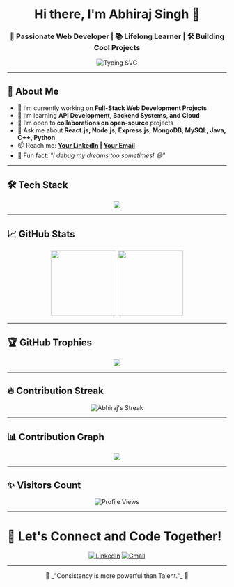 <h1 align="center">
  Hi there, I'm Abhiraj Singh 👋
</h1>

<h3 align="center">
  🚀 Passionate Web Developer | 📚 Lifelong Learner | 🛠️ Building Cool Projects
</h3>

<p align="center">
  <img src="https://readme-typing-svg.demolab.com?font=Fira+Code&size=24&duration=3000&pause=1000&center=true&vCenter=true&multiline=true&width=500&height=100&lines=Transforming+Ideas+into+Reality+through+Code;Always+Learning+New+Things+🚀;Let's+Build+Something+Amazing!+💻" alt="Typing SVG" />
</p>

---

## 🌟 About Me

- 🔭 I’m currently working on **Full-Stack Web Development Projects**
- 🌱 I’m learning **API Development, Backend Systems, and Cloud**
- 👯 I’m open to **collaborations on open-source** projects
- 💬 Ask me about **React.js, Node.js, Express.js, MongoDB, MySQL, Java, C++, Python**
- 📫 Reach me: **[Your LinkedIn](#) | [Your Email](#)**
- 🧠 Fun fact: _"I debug my dreams too sometimes! 😄"_

---

## 🛠️ Tech Stack

<p align="center">
  <img src="https://skillicons.dev/icons?i=html,css,js,react,nodejs,express,mongodb,mysql,java,cpp,python" />
</p>

---

## 📈 GitHub Stats

<p align="center">
  <img src="https://github-readme-stats.vercel.app/api?username=your-github-username&show_icons=true&theme=tokyonight&hide_border=true" height="150"/>
  <img src="https://github-readme-stats.vercel.app/api/top-langs/?username=your-github-username&layout=compact&theme=tokyonight&hide_border=true" height="150"/>
</p>

---

## 🏆 GitHub Trophies

<p align="center">
  <img src="https://github-profile-trophy.vercel.app/?username=your-github-username&theme=tokyonight&no-frame=true&row=2&column=4" />
</p>

---

## 🔥 Contribution Streak

<p align="center">
  <img src="https://streak-stats.demolab.com?user=your-github-username&theme=tokyonight&hide_border=true" alt="Abhiraj's Streak" />
</p>

---

## 📊 Contribution Graph

<p align="center">
  <img src="https://github-readme-activity-graph.vercel.app/graph?username=your-github-username&theme=tokyonight&hide_border=true&area=true" />
</p>

---

## ✨ Visitors Count

<p align="center">
  <img src="https://komarev.com/ghpvc/?username=your-github-username&label=Profile%20Views&color=brightgreen&style=flat" alt="Profile Views" />
</p>

---

# 🚀 Let's Connect and Code Together!

<p align="center">
  <a href="https://linkedin.com/in/your-linkedin" target="_blank"><img alt="LinkedIn" src="https://img.shields.io/badge/LinkedIn-blue?style=for-the-badge&logo=linkedin"></a>
  <a href="mailto:your-email@example.com" target="_blank"><img alt="Gmail" src="https://img.shields.io/badge/Gmail-red?style=for-the-badge&logo=gmail&logoColor=white"></a>
</p>

---

<p align="center">
  🧠 _"Consistency is more powerful than Talent."_ 🚀
</p>
